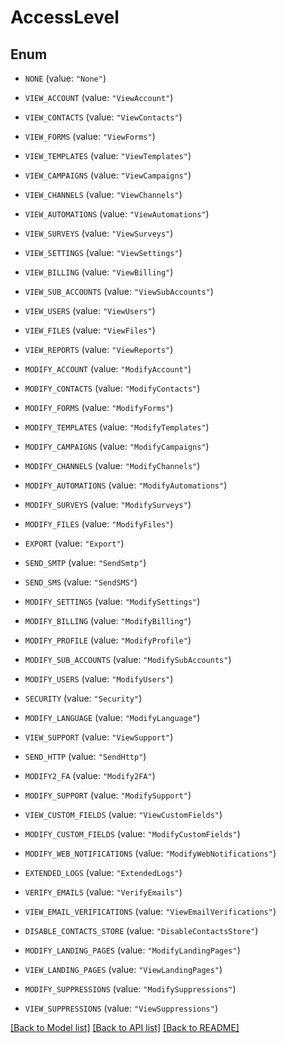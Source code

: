 # AccessLevel

## Enum


* `NONE` (value: `"None"`)

* `VIEW_ACCOUNT` (value: `"ViewAccount"`)

* `VIEW_CONTACTS` (value: `"ViewContacts"`)

* `VIEW_FORMS` (value: `"ViewForms"`)

* `VIEW_TEMPLATES` (value: `"ViewTemplates"`)

* `VIEW_CAMPAIGNS` (value: `"ViewCampaigns"`)

* `VIEW_CHANNELS` (value: `"ViewChannels"`)

* `VIEW_AUTOMATIONS` (value: `"ViewAutomations"`)

* `VIEW_SURVEYS` (value: `"ViewSurveys"`)

* `VIEW_SETTINGS` (value: `"ViewSettings"`)

* `VIEW_BILLING` (value: `"ViewBilling"`)

* `VIEW_SUB_ACCOUNTS` (value: `"ViewSubAccounts"`)

* `VIEW_USERS` (value: `"ViewUsers"`)

* `VIEW_FILES` (value: `"ViewFiles"`)

* `VIEW_REPORTS` (value: `"ViewReports"`)

* `MODIFY_ACCOUNT` (value: `"ModifyAccount"`)

* `MODIFY_CONTACTS` (value: `"ModifyContacts"`)

* `MODIFY_FORMS` (value: `"ModifyForms"`)

* `MODIFY_TEMPLATES` (value: `"ModifyTemplates"`)

* `MODIFY_CAMPAIGNS` (value: `"ModifyCampaigns"`)

* `MODIFY_CHANNELS` (value: `"ModifyChannels"`)

* `MODIFY_AUTOMATIONS` (value: `"ModifyAutomations"`)

* `MODIFY_SURVEYS` (value: `"ModifySurveys"`)

* `MODIFY_FILES` (value: `"ModifyFiles"`)

* `EXPORT` (value: `"Export"`)

* `SEND_SMTP` (value: `"SendSmtp"`)

* `SEND_SMS` (value: `"SendSMS"`)

* `MODIFY_SETTINGS` (value: `"ModifySettings"`)

* `MODIFY_BILLING` (value: `"ModifyBilling"`)

* `MODIFY_PROFILE` (value: `"ModifyProfile"`)

* `MODIFY_SUB_ACCOUNTS` (value: `"ModifySubAccounts"`)

* `MODIFY_USERS` (value: `"ModifyUsers"`)

* `SECURITY` (value: `"Security"`)

* `MODIFY_LANGUAGE` (value: `"ModifyLanguage"`)

* `VIEW_SUPPORT` (value: `"ViewSupport"`)

* `SEND_HTTP` (value: `"SendHttp"`)

* `MODIFY2_FA` (value: `"Modify2FA"`)

* `MODIFY_SUPPORT` (value: `"ModifySupport"`)

* `VIEW_CUSTOM_FIELDS` (value: `"ViewCustomFields"`)

* `MODIFY_CUSTOM_FIELDS` (value: `"ModifyCustomFields"`)

* `MODIFY_WEB_NOTIFICATIONS` (value: `"ModifyWebNotifications"`)

* `EXTENDED_LOGS` (value: `"ExtendedLogs"`)

* `VERIFY_EMAILS` (value: `"VerifyEmails"`)

* `VIEW_EMAIL_VERIFICATIONS` (value: `"ViewEmailVerifications"`)

* `DISABLE_CONTACTS_STORE` (value: `"DisableContactsStore"`)

* `MODIFY_LANDING_PAGES` (value: `"ModifyLandingPages"`)

* `VIEW_LANDING_PAGES` (value: `"ViewLandingPages"`)

* `MODIFY_SUPPRESSIONS` (value: `"ModifySuppressions"`)

* `VIEW_SUPPRESSIONS` (value: `"ViewSuppressions"`)


[[Back to Model list]](../README.md#documentation-for-models) [[Back to API list]](../README.md#documentation-for-api-endpoints) [[Back to README]](../README.md)


